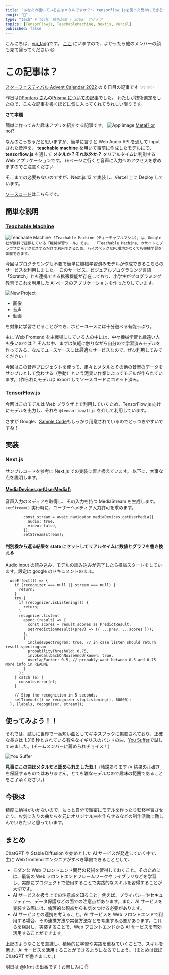 ```yaml
---
title: "あなたの聴いている曲はメタルですか？〜 tensorflow.jsを使った簡単にできるオーディオ評価アプリ〜"
emoji: "🤘"
type: "tech" # tech: 技術記事 / idea: アイデア
topics: [TensorFlowjs, TeachableMachine, Nextjs, Vercel]
published: false
---
```


こんにちは、[yui_tang](https://twitter.com/yui_tang)です。
[ここ](https://www.notion.so/e57a16aedb154e80b514be7f45d45655?v=ae38f00759df4ecd84b17f835e6eac0f) にいますので、よかったら他のメンバーの顔も見て帰ってください 😆

# この記事は？

[スターフェスティバル Advent Calendar 2022](https://qiita.com/advent-calendar/2022/stafes) の 6 日目の記事です ✨✨✨✨

昨日は[DPontaro さん](https://stafes.notion.site/Nobuki-Dozono-656cff890f7344a58118291d5aca99d8)の[Prisma についての記事](https://zenn.dev/stafes_blog/articles/i-love-prisma)でした。
わたしが技術選定をしたので、こんな記事を書くほどに気に入ってくれてうれしい限りです。

**さて本題**

簡単に作ってみた趣味アプリを紹介する記事です。
![App image](/images/20221205184120-capture.gif "application image")
[Metal? or not?](https://metal-or-not.vercel.app/metal-or-not)

なんのこっちゃだと思いますが、簡単に言うと
Web Audio API を通して Input された音声を、
**teachable machine** を用いて事前に作成したモデルにて、**tensorflow.js** を通して
**メタルか？それ以外か？** をリアルタイムに判別する Web アプリケーションです。
(※ページに行くと音声に入力へのアクセスを求めますのでご注意ください

そこまでの必要もないのですが、Next.js 13 で実装し、Vercel 上に Deploy しています。

[ソースコード](https://github.com/YuiSakamoto/metal-or-not)はこちらです。

## 簡単な説明

### [Teachable Machine](https://teachablemachine.withgoogle.com/)

![Teachable Machine](/images/teachablemachine.png "Teachable Machine")
`「Teachable Machine（ティーチャブルマシン）」は、Google社が無料で提供している「機械学習ツール」です。
　「Teachable Machine」のサイトにブラウザからアクセスするだけで利用できるため、ハイスペックなPC環境がなくても機械学習を体験できます。`

今回はプログラミングも不要で簡単に機械学習済みモデルが作成できるこちらのサービスを利用しました。
このサービス、ビジュアルプログラミング言語「Scratch」とも連携できる拡張機能が存在しており、小学生がプログラミング教育でこれを利用した AI ベースのアプリケーションを作ったりしています。

![New Project](/images/teachablemachine-new-project.png "new project")

- 画像
- 音声
- 動画

を対象に学習させることができ、ホビーユースには十分遊べる有能っぷり。

主に Web Frontend を主戦場にしている人の中には、中々機械学習と縁遠い人も多いのでは？
そんな中、まずは気軽に触りながら自分ので学習済みモデルを作ってみる、なんてユースケースには最適なサービスなので、ぜひ利用してみてください！

今回はこの音声プロジェクトを使って、粛々とメタルとその他の音楽のデータをサンプルとして食わせる（手動）という泥臭い作業によってモデルが作られています。（作られたモデルは export してソースコードにコミット済み。

### [TensorFlow.js](https://www.tensorflow.org/js)

今回はこのモデルは Web ブラウザ上で利用していくため、TensorFlow.js 向けにモデルを出力し、それを `@tensorflow/tfjs` を介して利用しています。

さすが Google、[Sample Code](https://github.com/googlecreativelab/teachablemachine-community/tree/master/libraries/audio)もしっかり用意されているのでとっつきやすいですね！

## 実装

### Next.js

サンプルコードを参考に Next.js での実装に置き換えています。
以下に、大事な点を説明します。

#### [MediaDevices.getUserMedia()](https://developer.mozilla.org/ja/docs/Web/API/MediaDevices/getUserMedia)

音声入力のメディアを取得し、その入力を持つ MediaStream を生成します。 `setStream()` 実行時に、ユーザーへメディア入力許可を求めます。

```
        const stream = await navigator.mediaDevices.getUserMedia({
          audio: true,
          video: false,
        });
        setStream(stream);
```

#### 判別機から返る結果を state にセットしてリアルタイムに数値とグラフを書き換える

Audio input の読み込み、モデルの読み込みが完了したら推論スタートをしています。設定は google のドキュメントのまま。

```
  useEffect(() => {
    if (recognizer === null || stream === null) {
      return;
    }
    try {
      if (recognizer.isListening()) {
        return;
      }
      recognizer.listen(
        async (result) => {
          const scores = result.scores as PredictResult;
          setPredictionResult((prev) => ({ ...prev, ...scores }));
        },
        {
          includeSpectrogram: true, // in case listen should return result.spectrogram
          probabilityThreshold: 0.75,
          invokeCallbackOnNoiseAndUnknown: true,
          overlapFactor: 0.5, // probably want between 0.5 and 0.75. More info in README
        }
      );
    } catch (e) {
      console.error(e);
    }

    // Stop the recognition in 5 seconds.
    setTimeout(() => recognizer.stopListening(), 60000);
  }, [labels, recognizer, stream]);
```

## 使ってみよう！！

それでは、試しに世界で一番短い曲としてギネスブックに掲載されており、正確な長さは 1.316 秒とされている有名なイギリスのバンドの曲、[You Suffer](https://youtu.be/_-ywSPWu3K8)で試してみました。(チームメンバーに薦められチョイス！)

![You Suffer](/images/YouSuffer.png "You Suffer")

**見事にこの曲はメタルだと認められましたね！** (諸説あります
(※ 結果の正確さを保証するものではありません。とても雑なモデルなので趣味の範囲であることをご了承ください。)

## 今後は

精度に納得がいかないので、もっと自分で緻密にモデルを作ったり転移学習させたり、お気に入りの曲たちを元にオリジナル曲を作らせるなどの制作活動に勤しんでいきたいと思っています。

## まとめ

ChatGPT や Stable Diffusion を始めとした AI サービスが発達していく中で、主に Web frontend エンジニアがすべき準備できることとして、

- モダンな Web フロントエンド開発の技術を習得しておくこと。そのためには、最新の Web フロントエンドフレームワークやライブラリなどを学習し、実際にプロジェクトで使用することで実践的なスキルを習得することが大切です。
- AI サービスを扱う上での注意点を知ること。例えば、プライバシーやセキュリティー、データ保護などの面での注意点があります。また、AI サービスを実装する際には、倫理的な観点からも気をつける必要があります。
- AI サービスとの連携を考えること。AI サービスを Web フロントエンドで利用する場合、その連携方法や実装方法などを考慮する必要があります。これらを検討し、実装することで、Web フロントエンドから AI サービスを有効活用することができます。

上記のようなことを意識し、積極的に学習や実践を重ねていくことで、スキルを磨き、AI サービスを活用することができるようになるでしょう。
(まとめはほぼ ChatGPT が書きました。)

明日は [@k1rnt](https://twitter.com/k1rnt) の出番です！お楽しみに ✋
